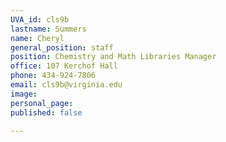 ```yaml
---
UVA_id: cls9b
lastname: Summers
name: Cheryl
general_position: staff
position: Chemistry and Math Libraries Manager
office: 107 Kerchof Hall
phone: 434-924-7806
email: cls9b@virginia.edu
image: 
personal_page:
published: false

---
```

